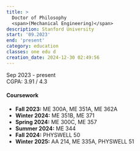 ```yaml
---
title: >
  Doctor of Philosophy
  <span>(Mechanical Engineering)</span>
description: Stanford University
start: '09.2023'
end: 'present'
category: education
classes: one edu d
creation_date: 2024-12-30 02:49:56
---
```



Sep 2023 - present\
CGPA: 3.91 / 4.3

#### Coursework

* <b>Fall 2023:</b> <a title="Linear Algebra with Application to Engineering Computations">ME 300A</a>, <a title="Fluid Mechanics">ME 351A</a>, <a title="Physical Gas Dynamics">ME 362A</a>
* <b>Winter 2024:</b> <a title="Advanced Fluid Mechanics">ME 351B</a>, <a title="Combustion Fundamentals">ME 371</a>
* <b>Spring 2024:</b> <a title="Introduction to Numerical Methods for Engineering">ME 300C</a>, <a title="Gas-Turbine Design">ME 357</a>
* <b>Summer 2024:</b> <a title="Introduction to High Performance Computing">ME 344</a>
* <b>Fall 2024:</b> <a title="Swimming: Beginner">PHYSWELL 50</a>
* <b>Winter 2025:</b> <a title="Numerical Methods for Compressible Flows">AA 214</a>, <a title="Finite Element Analysis">ME 335A</a>, <a title="Swimming: Advanced Beginner">PHYSWELL 51</a>